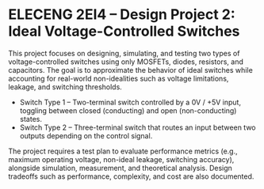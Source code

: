 # ELECENG 2EI4 – Design Project 2: Ideal Voltage-Controlled Switches
This project focuses on designing, simulating, and testing two types of voltage-controlled switches using only MOSFETs, diodes, resistors, and capacitors. The goal is to approximate the behavior of ideal switches while accounting for real-world non-idealities such as voltage limitations, leakage, and switching thresholds.
- Switch Type 1 – Two-terminal switch controlled by a 0V / +5V input, toggling between closed (conducting) and open (non-conducting) states.
- Switch Type 2 – Three-terminal switch that routes an input between two outputs depending on the control signal.

The project requires a test plan to evaluate performance metrics (e.g., maximum operating voltage, non-ideal leakage, switching accuracy), alongside simulation, measurement, and theoretical analysis. Design tradeoffs such as performance, complexity, and cost are also documented.
